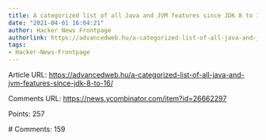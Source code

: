 ```yaml
---
title: A categorized list of all Java and JVM features since JDK 8 to 16
date: "2021-04-01 16:04:21"
author: Hacker News Frontpage
authorlink: https://advancedweb.hu/a-categorized-list-of-all-java-and-jvm-features-since-jdk-8-to-16/
tags:
- Hacker-News-Frontpage
---
```


<p>Article URL: <a href="https://advancedweb.hu/a-categorized-list-of-all-java-and-jvm-features-since-jdk-8-to-16/">https://advancedweb.hu/a-categorized-list-of-all-java-and-jvm-features-since-jdk-8-to-16/</a></p>
<p>Comments URL: <a href="https://news.ycombinator.com/item?id=26662297">https://news.ycombinator.com/item?id=26662297</a></p>
<p>Points: 257</p>
<p># Comments: 159</p>
